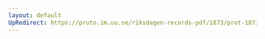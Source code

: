 ```yaml
---
layout: default
UpRedirect: https://pruto.im.uu.se/riksdagen-records-pdf/1873/prot-1873--ak--405/prot-1873--ak--405_025.pdf
---
```

